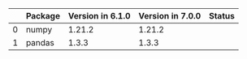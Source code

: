<!-- markdown-link-check-disable -->

|    | Package   | Version in 6.1.0   | Version in 7.0.0   | Status   |
|---:|:----------|:-------------------|:-------------------|:---------|
|  0 | numpy     | 1.21.2             | 1.21.2             |          |
|  1 | pandas    | 1.3.3              | 1.3.3              |          |